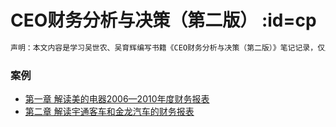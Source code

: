 # CEO财务分析与决策（第二版） :id=cp

```html
声明：本文内容是学习吴世农、吴育辉编写书籍《CEO财务分析与决策（第二版）》笔记记录，仅用于个人学习，研究，不传播，不用于商业用途；
```

### 案例

- [第一章 解读美的电器2006—2010年度财务报表](Financial_analysis_and_decision_making/chapter01_example_Midea.md)
- [第二章 解读宇通客车和金龙汽车的财务报表](Financial_analysis_and_decision_making/chapter02_example_ytandjl.md)
